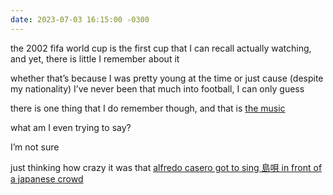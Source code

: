 ```yaml
---
date: 2023-07-03 16:15:00 -0300
---
```


the 2002 fifa world cup is the first cup that I can recall actually watching, and yet, there is little I remember about it

whether that’s because I was pretty young at the time or just cause (despite my nationality) I’ve never been that much into football, I can only guess

there is one thing that I do remember though, and that is [the music](https://www.youtube.com/watch?v=PzT5_EQkpOk)

what am I even trying to say?

I’m not sure

just thinking how crazy it was that [alfredo casero got to sing 島唄 in front of a japanese crowd](https://www.youtube.com/watch?v=9NmQ0x1l0Og)
